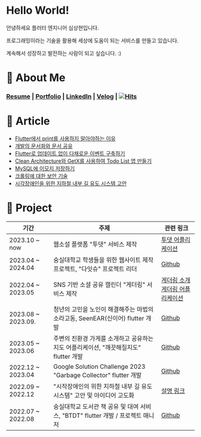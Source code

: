 # **Hello World!**

안녕하세요 플러터 엔지니어 심상현입니다.

프로그래밍이라는 기술을 활용해 세상에 도움이 되는 서비스를 만들고 있습니다.

계속해서 성장하고 발전하는 사람이 되고 싶습니다. :)

# 📸 About Me
### [Resume](https://archive-halfmoon-mind.s3.ap-northeast-2.amazonaws.com/%E1%84%89%E1%85%B5%E1%86%B7%E1%84%89%E1%85%A1%E1%86%BC%E1%84%92%E1%85%A7%E1%86%AB_240629_resume.pdf) | [Portfolio](https://archive-halfmoon-mind.s3.ap-northeast-2.amazonaws.com/portfolio_240322.pdf) | [LinkedIn](https://www.linkedin.com/in/eddy-sim/) | [Velog](https://velog.io/@halfmoon_mind/posts) | [![Hits](https://hits.seeyoufarm.com/api/count/incr/badge.svg?url=https%3A%2F%2Fgithub.com%2Fhalfmoon-mind&count_bg=%2379C83D&title_bg=%23555555&icon=&icon_color=%23E7E7E7&title=hits&edge_flat=false)](https://hits.seeyoufarm.com)

# 📝 Article

- [Flutter에서 print를 사용하지 말아야하는 이유](https://medium.com/@simsanghyeon00/flutter%EC%97%90%EC%84%9C-print%EB%A5%BC-%EC%82%AC%EC%9A%A9%ED%95%98%EC%A7%80-%EB%A7%90%EC%95%84%EC%95%BC-%ED%95%98%EB%8A%94-%EC%9D%B4%EC%9C%A0-ffcd14095ee1)
- [개발의 문서화와 문서 공유](https://velog.io/@halfmoon_mind/%EA%B0%9C%EB%B0%9C%EC%9D%98-%EB%AC%B8%EC%84%9C%ED%99%94%EC%99%80-%EB%AC%B8%EC%84%9C-%EA%B3%B5%EC%9C%A0)
- [Flutter로 업데이트 없이 다채로운 이벤트 구축하기](https://velog.io/@halfmoon_mind/Flutter%EB%A1%9C-%EC%97%85%EB%8D%B0%EC%9D%B4%ED%8A%B8-%EC%97%86%EC%9D%B4-%EB%8B%A4%EC%B1%84%EB%A1%9C%EC%9A%B4-%EC%9D%B4%EB%B2%A4%ED%8A%B8-%EA%B5%AC%EC%B6%95%ED%95%98%EA%B8%B0-1)
- [Clean Architecture와 GetX를 사용하여 Todo List 앱 만들기](https://velog.io/@halfmoon_mind/Flutter-Making-Todo-List-App-with-Clean-Architecture-and-GetX)
- [MySQL에 이모지 저장하기](https://velog.io/@halfmoon_mind/MySQL%EC%97%90%EC%84%9C-emoji-%EC%A0%80%EC%9E%A5)
- [크롤링에 대한 보안 기술](https://velog.io/@halfmoon_mind/%ED%81%AC%EB%A1%A4%EB%A7%81%EC%97%90-%EB%8C%80%ED%95%9C-%EB%B3%B4%EC%95%88-%EA%B8%B0%EC%88%A0)
- [시각장애인을 위한 지하철 내부 길 유도 시스템 고안](https://velog.io/@halfmoon_mind/%EC%8B%9C%EC%9E%91%EC%9E%A5%EC%95%A0%EC%9D%B8%EC%9D%98-%EC%9C%84%ED%95%9C-%EC%A7%80%ED%95%98%EC%B2%A0-%EB%82%B4%EB%B6%80-%EA%B8%B8-%EC%9C%A0%EB%8F%84-%EC%8B%9C%EC%8A%A4%ED%85%9C)

# 🍾 Project
|기간|주제|관련 링크|
|----|-----|----|
|2023.10 ~ now |웹소설 플랫폼 "투댓" 서비스 제작 | [투댓 어플리케이션](https://apps.apple.com/kr/app/%ED%88%AC%EB%8C%93-%EC%9B%B9%EC%86%8C%EC%84%A4-%EB%AC%B4%EC%A0%9C%ED%95%9C-%EC%B4%88%EB%AA%B0%EC%9E%85-%EC%A0%95%EC%A3%BC%ED%96%89/id6469601198)
|2023.04 ~ 2024.04 |숭실대학교 학생들을 위한 웹사이트 제작 프로젝트, "다잇슈" 프로젝트 리더 |[Github](https://github.com/DaITssu/daitssu-client)|
|2022.04 ~ 2023.05 | SNS 기반 소셜 공유 캘린더 "게더링" 서비스 제작 | [게더링 소개](https://archive-halfmoon-mind.s3.ap-northeast-2.amazonaws.com/%E1%84%80%E1%85%A6%E1%84%83%E1%85%A5%E1%84%85%E1%85%B5%E1%86%BC_%E1%84%89%E1%85%A9%E1%84%80%E1%85%A2.pdf)<br>[게더링 어플리케이션](https://apps.apple.com/kr/app/%EA%B2%8C%EB%8D%94%EB%A7%81-%EC%9A%94%EC%A6%98-%EC%84%B8%EB%8C%80%EC%9D%98-%EB%8A%90%EB%82%8C%EC%9E%88%EB%8A%94-%EC%BA%98%EB%A6%B0%EB%8D%94/id1643475991) 
|2023.08 ~ 2023.09. |청년의 고민을 노인이 해결해주는 마법의 소라고동, SeenEAR(신이어) flutter 개발 |[Github](https://github.com/OpenSourceSw-seenEar/seenEar-client)|
|2023.05 ~ 2023.06 |주변의 친환경 가게를 소개하고 공유하는 지도 어플리케이션, "깨끗해질지도" flutter 개발|[Github](https://github.com/May-Be-Clean/May_Be_Clean_client)|
|2022.12 ~ 2023.04 |Google Solution Challenge 2023 "Garbage Collector" flutter 개발|[Github](https://github.com/gdsc-ssu/garbage-collector-client)|
|2022.09 ~ 2022.12 |"시작장애인의 위한 지하철 내부 길 유도 시스템" 고안 및 아이디어 고도화 |[설명 링크](https://velog.io/@halfmoon_mind/%EC%8B%9C%EC%9E%91%EC%9E%A5%EC%95%A0%EC%9D%B8%EC%9D%98-%EC%9C%84%ED%95%9C-%EC%A7%80%ED%95%98%EC%B2%A0-%EB%82%B4%EB%B6%80-%EA%B8%B8-%EC%9C%A0%EB%8F%84-%EC%8B%9C%EC%8A%A4%ED%85%9C)|
|2022.07 ~ 2022.08 |숭실대학교 도서관 책 공유 및 대여 서비스, "BTDT" flutter 개발 / 프로젝트 매니저 |[Github](https://github.com/halfmoon-mind/BTDT_flutter)|
